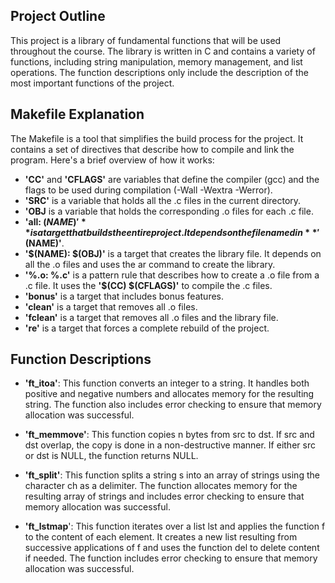 ## Project Outline
This project is a library of fundamental functions that will be used throughout the course. The library is written in C and contains a variety of functions, including string manipulation, memory management, and list operations. The function descriptions only include the description of the most important functions of the project.

## **Makefile Explanation**
The Makefile is a tool that simplifies the build process for the project. It contains a set of directives that describe how to compile and link the program. Here's a brief overview of how it works:

* **'CC'** and **'CFLAGS'** are variables that define the compiler (gcc) and the flags to be used during compilation (-Wall -Wextra -Werror).
* **'SRC'** is a variable that holds all the .c files in the current directory.
* **'OBJ** is a variable that holds the corresponding .o files for each .c file.
* **'all: $(NAME)'** is a target that builds the entire project. It depends on the file named in **'$(NAME)'**.
* **'$(NAME): $(OBJ)'** is a target that creates the library file. It depends on all the .o files and uses the ar command to create the library.
* **'%.o: %.c'** is a pattern rule that describes how to create a .o file from a .c file. It uses the **'$(CC) $(CFLAGS)'** to compile the .c files.
* **'bonus'** is a target that includes bonus features.
* **'clean'** is a target that removes all .o files.
* **'fclean'** is a target that removes all .o files and the library file.
* **'re'** is a target that forces a complete rebuild of the project.

## **Function Descriptions**
* **'ft_itoa'**: This function converts an integer to a string. It handles both positive and negative numbers and allocates memory for the resulting string. The function also includes error checking to ensure that memory allocation was successful.

* **'ft_memmove'**: This function copies n bytes from src to dst. If src and dst overlap, the copy is done in a non-destructive manner. If either src or dst is NULL, the function returns NULL.

* **'ft_split'**: This function splits a string s into an array of strings using the character ch as a delimiter. The function allocates memory for the resulting array of strings and includes error checking to ensure that memory allocation was successful.

* **'ft_lstmap**': This function iterates over a list lst and applies the function f to the content of each element. It creates a new list resulting from successive applications of f and uses the function del to delete content if needed. The function includes error checking to ensure that memory allocation was successful.

